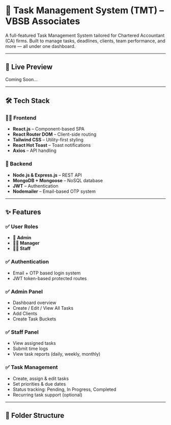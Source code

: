 # 🧠 Task Management System (TMT) – VBSB Associates

A full-featured Task Management System tailored for Chartered Accountant (CA) firms. Built to manage tasks, deadlines, clients, team performance, and more — all under one dashboard.

---

## 🚀 Live Preview

Coming Soon...

---

## 🛠 Tech Stack

### 👨‍💻 Frontend
- **React.js** – Component-based SPA
- **React Router DOM** – Client-side routing
- **Tailwind CSS** – Utility-first styling
- **React Hot Toast** – Toast notifications
- **Axios** – API handling

### 🔧 Backend
- **Node.js & Express.js** – REST API
- **MongoDB + Mongoose** – NoSQL database
- **JWT** – Authentication
- **Nodemailer** – Email-based OTP system

---

## ✨ Features

### ✅ User Roles
- 👑 **Admin**
- 👨‍💼 **Manager**
- 👨‍🔧 **Staff**

### ✅ Authentication
- Email + OTP based login system
- JWT token-based protected routes

### ✅ Admin Panel
- Dashboard overview
- Create / Edit / View All Tasks
- Add Clients
- Create Task Buckets

### ✅ Staff Panel
- View assigned tasks
- Submit time logs
- View task reports (daily, weekly, monthly)

### ✅ Task Management
- Create, assign & edit tasks
- Set priorities & due dates
- Status tracking: Pending, In Progress, Completed
- Recurring task support (optional)

---

## 📁 Folder Structure

